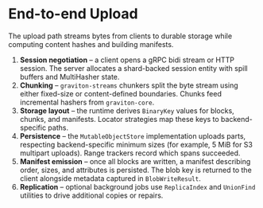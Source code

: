 # End-to-end Upload

The upload path streams bytes from clients to durable storage while computing content hashes and building manifests.

1. **Session negotiation** – a client opens a gRPC bidi stream or HTTP session. The server allocates a shard-backed session entity with spill buffers and MultiHasher state.
2. **Chunking** – `graviton-streams` chunkers split the byte stream using either fixed-size or content-defined boundaries. Chunks feed incremental hashers from `graviton-core`.
3. **Storage layout** – the runtime derives `BinaryKey` values for blocks, chunks, and manifests. Locator strategies map these keys to backend-specific paths.
4. **Persistence** – the `MutableObjectStore` implementation uploads parts, respecting backend-specific minimum sizes (for example, 5 MiB for S3 multipart uploads). Range trackers record which spans succeeded.
5. **Manifest emission** – once all blocks are written, a manifest describing order, sizes, and attributes is persisted. The blob key is returned to the client alongside metadata captured in `BlobWriteResult`.
6. **Replication** – optional background jobs use `ReplicaIndex` and `UnionFind` utilities to drive additional copies or repairs.
